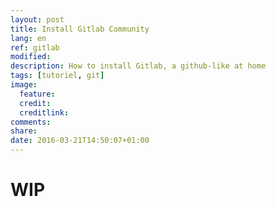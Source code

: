 ```yaml
---
layout: post
title: Install Gitlab Community
lang: en
ref: gitlab
modified:
description: How to install Gitlab, a github-like at home
tags: [tutoriel, git]
image:
  feature:
  credit:
  creditlink:
comments:
share:
date: 2016-03-21T14:50:07+01:00
---
```


# WIP
